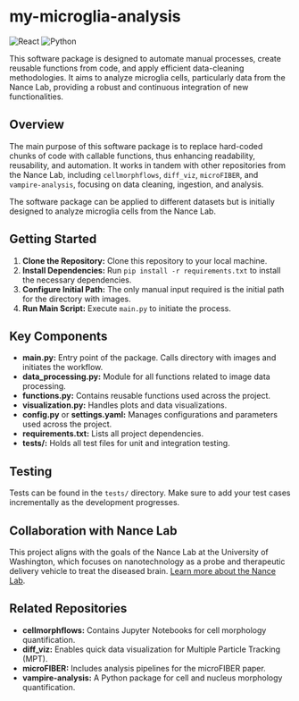 # my-microglia-analysis
<img alt="React" src="https://img.shields.io/github/license/{jplopez19}/{my-microglia-analysis}.svg" /> <img alt="Python" src="https://img.shields.io/badge/Python-3776AB?style=for-the-badge&logo=python&logoColor=white" />

This software package is designed to automate manual processes, create reusable functions from code, and apply efficient data-cleaning methodologies. It aims to analyze microglia cells, particularly data from the Nance Lab, providing a robust and continuous integration of new functionalities.

## Overview
The main purpose of this software package is to replace hard-coded chunks of code with callable functions, thus enhancing readability, reusability, and automation. It works in tandem with other repositories from the Nance Lab, including `cellmorphflows`, `diff_viz`, `microFIBER`, and `vampire-analysis`, focusing on data cleaning, ingestion, and analysis.

The software package can be applied to different datasets but is initially designed to analyze microglia cells from the Nance Lab.

## Getting Started
1. **Clone the Repository:** Clone this repository to your local machine.
2. **Install Dependencies:** Run `pip install -r requirements.txt` to install the necessary dependencies.
3. **Configure Initial Path:** The only manual input required is the initial path for the directory with images.
4. **Run Main Script:** Execute `main.py` to initiate the process.


## Key Components
- **main.py:** Entry point of the package. Calls directory with images and initiates the workflow.
- **data_processing.py:** Module for all functions related to image data processing.
- **functions.py:** Contains reusable functions used across the project.
- **visualization.py:** Handles plots and data visualizations.
- **config.py** or **settings.yaml:** Manages configurations and parameters used across the project.
- **requirements.txt:** Lists all project dependencies.
- **tests/:** Holds all test files for unit and integration testing.

## Testing
Tests can be found in the `tests/` directory. Make sure to add your test cases incrementally as the development progresses.

## Collaboration with Nance Lab
This project aligns with the goals of the Nance Lab at the University of Washington, which focuses on nanotechnology as a probe and therapeutic delivery vehicle to treat the diseased brain. [Learn more about the Nance Lab](#).

## Related Repositories
- **cellmorphflows:** Contains Jupyter Notebooks for cell morphology quantification.
- **diff_viz:** Enables quick data visualization for Multiple Particle Tracking (MPT).
- **microFIBER:** Includes analysis pipelines for the microFIBER paper.
- **vampire-analysis:** A Python package for cell and nucleus morphology quantification.
